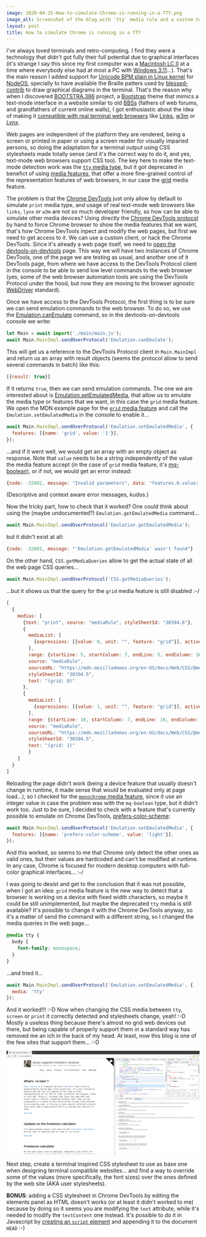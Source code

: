 ```yaml
---
image: 2020-04-25-How-to-simulate-Chrome-is-running-in-a-TTY.png
image_alt: Screenshot of the blog with `tty` media rule and a custom terminal inspired CSS stylesheet enabled
layout: post
title: How to simulate Chrome is running in a TTY
---
```


I've always loved terminals and retro-computing. I find they were a technology
that didn't got fully their full potential due to graphical interfaces (it's
strange I say this since my first computer was a
[Macintosh LC II](https://en.wikipedia.org/wiki/Macintosh_LC_II) at a time where
everybody else had at most a PC with
[Windows 3.11](https://en.wikipedia.org/wiki/Windows_3.1x)...). That's the main
reason I added support for
[Unicode BPM plain in Linux kernel](https://github.com/NodeOS/cjktty-patch) for
[NodeOS](https://node-os.com/), specially to have available the Braille patters
used by [blessed-contrib](https://github.com/yaronn/blessed-contrib) to draw
graphical diagrams in the terminal. That's the reason why when I discovered
[BOOTSTRA.386](https://github.com/kristopolous/BOOTSTRA.386) project, a
[Bootstrap](https://getbootstrap.com/) theme that mimics a text-mode interface
in a website similar to old
[BBSs](https://en.wikipedia.org/wiki/Bulletin_board_system) (fathers of web
forums, and grandfathers of current online walls), I got enthusiastic about the
idea of making it
[compatible with real terminal web browsers](https://github.com/kristopolous/BOOTSTRA.386/issues/59)
like [Links](http://links.twibright.com/), [w3m](http://w3m.sourceforge.net/) or
[Lynx](https://lynx.invisible-island.net/).

Web pages are independent of the platform they are rendered, being a screen or
printed in paper or using a screen reader for visually imparied persons, so
doing the adaptation for a terminal output using CSS stylesheets made totally
sense (and it's the correct way to do it, and yes, text-mode web browsers
support CSS too). The key here to make the text-mode detection work was the
[`tty` media type](https://drafts.csswg.org/mediaqueries/#media-types),
but it got deprecated in benefict of using
[media features](https://drafts.csswg.org/mediaqueries/#mq-features), that offer
a more fine-grained control of the representation features of web browsers, in
our case the [grid](https://drafts.csswg.org/mediaqueries/#grid) media feature.

The problem is that the
[Chrome DevTools](https://developers.google.com/web/tools/chrome-devtools) just
only allow by default to simulate `print` media type, and usage of real
text-mode web browsers like `links`, `lynx` or `w3m` are not so much developer
friendly, so how can be able to simulate other media devices? Using directly the
[Chrome DevTools protocol](https://chromedevtools.github.io/devtools-protocol/)
by hand to force Chrome browser to show the media features that we want, that's
how Chrome DevTools inpect and modify the web pages, but first we need to get
access to it. We can use a custom client, or hack the Chrome DevTools. Since
it's already a web page itself, we need to
[open the devtools-on-devtools](https://stackoverflow.com/a/12291163/586382)
page. This way we will have two instances of Chrome DevTools, one of the page we
are testing as usual, and another one of it DevTools page, from where we have
access to the DevTools Protocol client in the console to be able to send low
level commands to the web browser (yes, some of the web browser automation tools
are using the DevTools Protocol under the hood, but now they are moving to the
browser agnostic [WebDriver](https://www.w3.org/TR/webdriver/) standard).

Once we have access to the DevTools Protocol, the first thing is to be sure we
can send emulation commands to the web browser. To do so, we use the
[Emulation.canEmulate](https://chromedevtools.github.io/devtools-protocol/tot/Emulation/#method-canEmulate)
command, so in the devtools-on-devtools console we write:

```js
let Main = await import('./main/main.js');
await Main.MainImpl.sendOverProtocol('Emulation.canEmulate');
```

This will get us a reference to the DevTools Protocol client in `Main.MainImpl`
and return us an array with result objects (seems the protocol allow to send
several commands in batch) like this:

```javascript
[{result: true}]
```

If it returns `true`, then we can send emulation commands. The one we are
interested about is
[Emulation.setEmulatedMedia](https://chromedevtools.github.io/devtools-protocol/tot/Emulation/#method-setEmulatedMedia),
that allow us to emulate the media type or features that we want, in this case
the `grid` media feature. We open the MDN example page for the
[`grid` media feature](https://mdn.mozillademos.org/en-US/docs/Web/CSS/@media/grid$samples/Example?revision=1506717)
and call the `Emulation.setEmulatedMedia` in the console to enable it...

```javascript
await Main.MainImpl.sendOverProtocol('Emulation.setEmulatedMedia', {
  features: [{name: 'grid', value: '1'}],
});
```

...and if it went well, we would get an array with an empty object as response.
Note that `value` needs to be a string independently of the value the media
feature accept (in the case of `grid` media feature, it's
[mq-boolean](https://www.w3.org/TR/mediaqueries-4/#typedef-mq-boolean)), or if
not, we would get an error instead:

```javascript
{code: -32602, message: "Invalid parameters", data: "features.0.value: string value expected"}
```

(Descriptive and context aware error messages, kudos.)

Now the tricky part, how to check that it worked? One could think about using
the (maybe undocumented?) `Emulation.getEmulatedMedia` command...

```javascript
await Main.MainImpl.sendOverProtocol('Emulation.getEmulatedMedia');
```

but it didn't exist at all:

```javascript
{code: -32601, message: "'Emulation.getEmulatedMedia' wasn't found"}
```

On the other hand, `CSS.getMediaQueries` allow to get the actual state of all
the web page CSS queries...

```javascript
await Main.MainImpl.sendOverProtocol('CSS.getMediaQueries');
```

...but it shows us that the query for the `grid` media feature is still disabled
:-/

```javascript
[
  {
    medias: [
      {text: "print", source: "mediaRule", styleSheetId: "30394.6"},
      {
        mediaList: [
          {expressions: [{value: 0, unit: "", feature: "grid"}], active: true}
        ],
        range: {startLine: 5, startColumn: 7, endLine: 5, endColumn: 16},
        source: "mediaRule",
        sourceURL: "https://mdn.mozillademos.org/en-US/docs/Web/CSS/@media/grid$samples/Example?revision=1506717",
        styleSheetId: "30394.5",
        text: "(grid: 0)"
      },
      {
        mediaList: [
          {expressions: [{value: 1, unit: "", feature: "grid"}], active: false}
        ],
        range: {startLine: 16, startColumn: 7, endLine: 16, endColumn: 16},
        source: "mediaRule",
        sourceURL: "https://mdn.mozillademos.org/en-US/docs/Web/CSS/@media/grid$samples/Example?revision=1506717",
        styleSheetId: "30394.5",
        text: "(grid: 1)"
        }
    ]
  }
]
```

Reloading the page didn't work (being a device feature that usually doesn't
change in runtime, it made sense that would be evaluated only at page load...),
so I checked for the
[`monochrome` media feature](https://www.w3.org/TR/mediaqueries-4/#monochrome),
since it use an integer value in case the problem was with the `mq-boolean`
type, but it didn't work too. Just to be sure, I decided to check with a
feature that's currently possible to emulate on Chrome DevTools,
[prefers-color-scheme](https://developer.mozilla.org/en-US/docs/Web/CSS/@media/prefers-color-scheme):

```javascript
await Main.MainImpl.sendOverProtocol('Emulation.setEmulatedMedia', {
  features: [{name: 'prefers-color-scheme', value: 'light'}],
});
```

And this worked, so seems to me that Chrome only detect the other ones as valid
ones, but their values are hardcoded and can't be modified at runtime. In any
case, Chrome is focused for modern desktop computers with full-color graphical
interfaces... :-/

I was going to desist and get to the conclusion that it was not possible, when I
got an idea: `grid` media feature is the new way to detect that a browser is
working on a device with fixed width characters, so maybe it could be still
unimplemented, but maybe the deprecated `tty` media is still available? It's
possible to change it with the Chrome DevTools anyway, so it's a matter of send
the command with a different string, so I changed the media queries in the web
page...

```css
@media tty {
  body {
    font-family: monospace;
  }
}
```

...and tried it...

```javascript
await Main.MainImpl.sendOverProtocol('Emulation.setEmulatedMedia', {
  media: 'tty'
});
```

And it worked!!! :-D Now when changing the CSS media between `tty`, `screen` or
`print` it correctly detected and stylesheets change, yeah! :-D Mostly a useless
thing because there's almost no grid web devices out there, but being capable of
properly support them in a standard way has removed me an ich in the back of my
head. At least, now this blog is one of the few sites that support them... :-D

![Screenshot of the blog with `tty` media rule and a custom terminal inspired CSS stylesheet enabled](../images/2020-04-25-How-to-simulate-Chrome-is-running-in-a-TTY.png "Screenshot of the blog with `tty` media rule and a custom terminal inspired CSS stylesheet enabled")

Next step, create a terminal inspired CSS stylesheet to use as base one when
designing terminal compatible websites... and find a way to override some of the
values (more specifically, the font sizes) over the ones defined by the web site
(AKA user stylesheets).

**BONUS**: adding a CSS stylesheet in Chrome DevTools by editing the elements
panel as HTML doesn't works (or at least it didn't worked to me) because by
doing so it seems you are modifying the `text` attribute, while it's needed to
modify the `textContent` one instead. It's possible to do it in Javascript by
[creating an `script` element](https://stackoverflow.com/a/15506705/586382) and
appending it to the document `HEAD` :-)
